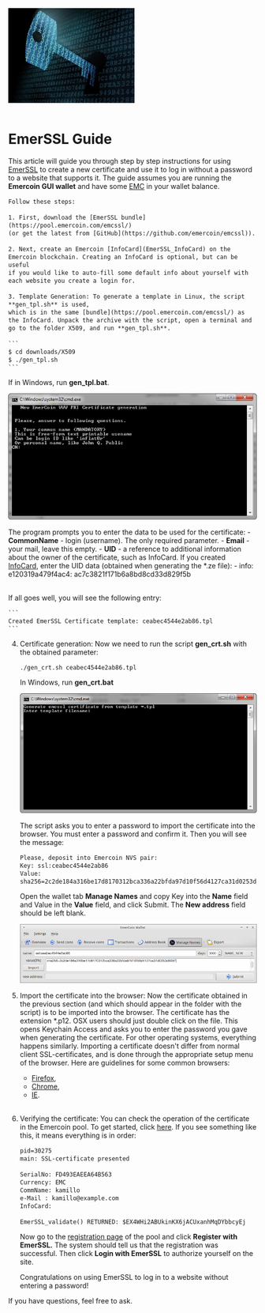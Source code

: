 <div style="overflow:hidden;"><img style="float:left;" src="EmerSSL-cryptography.jpg" alt="EmerSSL" width="256"></div>
<br>

# EmerSSL Guide

This article will guide you through step by step instructions for using
[EmerSSL](EmerSSL_Introduction) to create a new certificate and use it to
log in without a password to a website that supports it. The guide assumes you are running the <b>Emercoin GUI wallet</b> and have some [EMC](../../Introduction/The_EMC_Currency) in your wallet balance.

	Follow these steps:

	1. First, download the [EmerSSL bundle](https://pool.emercoin.com/emcssl/)
	(or get the latest from [GitHub](https://github.com/emercoin/emcssl)).

	2. Next, create an Emercoin [InfoCard](EmerSSL_InfoCard) on the
	Emercoin blockchain. Creating an InfoCard is optional, but can be useful
	if you would like to auto-fill some default info about yourself with
	each website you create a login for.

	3. Template Generation: To generate a template in Linux, the script **gen_tpl.sh** is used,
	which is in the same [bundle](https://pool.emercoin.com/emcssl/) as the InfoCard. Unpack the archive with the script, open a terminal and go to the folder X509, and run **gen_tpl.sh**.

    ```
    $ cd downloads/X509
    $ ./gen_tpl.sh
    ```

   If in Windows, run **gen_tpl.bat**.

   ![gen_tpl.bat](EmerSSL_1.png)

   The program prompts you to enter the data to be used for the certificate:
    -   **CommonName** - login (username). The only required parameter.
    -   **Email** - your mail, leave this empty.
    -   **UID** - a reference to additional information about the owner of
    the certificate, such as InfoCard. If you created [InfoCard](EmerSSL_InfoCard), enter the UID data (obtained when generating the *.ze file):
        - info: e120319a479f4ac4: ac7c3821f171b6a8bd8cd33d829f5b<br><br>

   If all goes well, you will see the following entry:

    ```
    Created EmerSSL Certificate template: ceabec4544e2ab86.tpl
    ```

4. Certificate generation: Now we need to run the script **gen_crt.sh** with the obtained parameter:

    ```
    ./gen_crt.sh ceabec4544e2ab86.tpl
    ```

   In Windows, run **gen_crt.bat**

   ![gen_crt.bat](EmerSSL_2.png)

   The script asks you to enter a password to import the certificate into the browser. You must enter a password and confirm it. Then you will see the message:

    ```
    Please, deposit into Emercoin NVS pair:
    Key: ssl:ceabec4544e2ab86
    Value: sha256=2c2de184a316be17d8170312bca336a22bfda97d10f56d4127ca31d0253d8097 
    ```
   Open the wallet tab **Manage Names** and copy Key into the **Name** field and Value in the **Value** field, and click Submit. The **New address** field should be left blank.

   ![Send data to the network](EmerSSL_3.png)

5. Import the certificate into the browser: Now the certificate obtained in the previous section (and which should appear in the folder with the script) is to be imported into the browser. The certificate has the extension *.p12. OSX users should just double click on the file. This opens Keychain Access and asks you to enter the password you gave when generating the certificate. For other operating systems, everything happens similarly. Importing a certificate doesn't differ from normal client SSL-certificates, and is done through the appropriate setup menu of the browser. Here are guidelines for some common browsers:
    - [Firefox](http://www.onlinehowto.net/install-ssl-certificate-in-firefox/784),
    - [Chrome](http://www.binarytides.com/client-side-ssl-certificates-firefox-chrome/),
    - [IE](http://ipswitchmsg.force.com/kb/articles/FAQ/Using-client-SSL-certificates-in-Internet-Explorer-1307739573570).<br><br>

6. Verifying the certificate: You can check the operation of the certificate in the Emercoin pool. To
get started, click [here](https://pool.emercoin.com/emcssl/InfoCard.php). If you see something like this, it means everything is in order:
    ```text
    pid=30275
    main: SSL-certificate presented

    SerialNo: FD493EAEEA64B563
    Currency: EMC
    CommName: kamillo
    e-Mail : kamillo@example.com
    InfoCard:

    EmerSSL_validate() RETURNED: $EX4WHi2ABUkinKX6jACUxanhMqDYbbcyEj
    ```
   Now go to the [registration page](https://pool.emercoin.com/register) of
the pool and click **Register with EmerSSL.** The system should tell us
that the registration was successful. Then click **Login with EmerSSL**
to authorize yourself on the site.

   Congratulations on using EmerSSL to log in to a website without entering a password!

If you have questions, feel free to ask.


